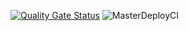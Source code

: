 [![Quality Gate Status](https://sonarcloud.io/api/project_badges/measure?project=ottercoder_new-react-website&metric=alert_status)](https://sonarcloud.io/dashboard?id=ottercoder_new-react-website)
![MasterDeployCI](https://github.com/ottercoder/new-react-website/workflows/MasterDeployCI/badge.svg?branch=master)